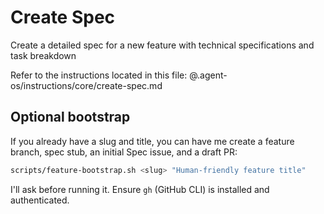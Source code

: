 # Create Spec

Create a detailed spec for a new feature with technical specifications and task breakdown

Refer to the instructions located in this file:
@.agent-os/instructions/core/create-spec.md

## Optional bootstrap

If you already have a slug and title, you can have me create a feature branch, spec stub, an initial Spec issue, and a draft PR:

```bash
scripts/feature-bootstrap.sh <slug> "Human-friendly feature title"
```

I'll ask before running it. Ensure `gh` (GitHub CLI) is installed and authenticated.
